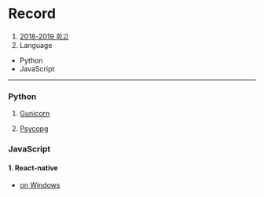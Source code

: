# Record
1. [2018-2019 회고](https://github.com/nanaones/Record/blob/master/2018-19/18-19.md)
2. Language
  - Python
  - JavaScript

---

### Python
1. [Gunicorn](https://github.com/nanaones/Record/blob/master/Python/Gunicorn.md)

2. [Psycopg](https://github.com/nanaones/Record/blob/master/Python/Psycopg.md)

### JavaScript

#### 1. React-native
- [on Windows](https://github.com/nanaones/Record/blob/master/JS/ReactNative/Windows.md)
